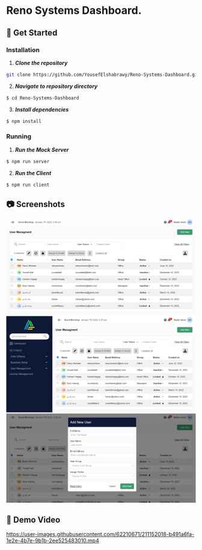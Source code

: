 # Reno Systems Dashboard.

## 🏁 Get Started

### Installation

1. **_Clone the repository_**

```sh
git clone https://github.com/YousefElshabrawy/Reno-Systems-Dashboard.git
```

2. **_Navigate to repository directory_**

```sh
$ cd Reno-Systems-Dashboard
```

3. **_Install dependencies_**

```sh
$ npm install
```

### Running

1. **_Run the Mock Server_**

```sh
$ npm run server
```

2. **_Run the Client_**

```sh
$ npm run client
```

## 📷 Screenshots

![Desktop](ss/fullscreen1.png)
![Desktop](ss/fullscreen2.png)
![Desktop](ss/popup.png)

## 🎥 Demo Video

https://user-images.githubusercontent.com/62210671/211152018-b491a6fa-1e2e-4b7e-9b1b-2ee525483010.mp4
